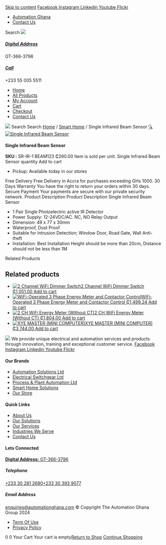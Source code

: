 [Skip to content](https://store.automationghana.com/product/single-infrared-beam-sensor/#content)
[ Facebook ](https://www.facebook.com/automationgh/) [ Instagram ](https://www.instagram.com/automationgh/) [ Linkedin ](https://www.linkedin.com/company/the-automation-ghana-limited/) [ Youtube ](https://www.youtube.com/channel/UCurrRDUSm5oIW39VXjn1u0w) [ Flickr ](https://www.flickr.com/photos/181794037@N07/)
  * [ Automation Ghana ](https://automationghana.com)
  * [ Contact Us ](https://store.automationghana.com/contact/)


Search
[ ![](https://store.automationghana.com/wp-content/uploads/2024/04/Website-TAGG-Logo-BLUE.png) ](https://store.automationghana.com/)
[ ](https://maps.app.goo.gl/m4xeaagWCNbLk4jM6)
#####  [ Digital Address ](https://maps.app.goo.gl/m4xeaagWCNbLk4jM6)
GT-366-3796 
[ ](tel:+233550055511)
#####  [ Call ](tel:+233550055511)
+233 55 005 5511 
  * [Home](https://store.automationghana.com/)
  * [All Products](https://store.automationghana.com/shop/)
  * [My Account](https://store.automationghana.com/my-account/)
  * [Cart](https://store.automationghana.com/cart/)
  * [Checkout](https://store.automationghana.com/checkout/)
  * [Contact Us](https://store.automationghana.com/contact/)


[![](https://store.automationghana.com/wp-content/uploads/2024/04/AutomationGhana_logo_white.png)](https://store.automationghana.com)
Search
Search
[Home](https://store.automationghana.com) / [Smart Home](https://store.automationghana.com/product-category/smart-home/) / Single Infrared Beam Sensor
[🔍](https://store.automationghana.com/product/single-infrared-beam-sensor/)
[![Single Infrared Beam Sensor](https://store.automationghana.com/wp-content/uploads/2021/10/Single-Infrared-Beam-Sensor.jpg)](https://store.automationghana.com/wp-content/uploads/2021/10/Single-Infrared-Beam-Sensor.jpg)
####  Single Infrared Beam Sensor 
**SKU :** SR-IR-1 BEAM123 
₵260.00
Item is sold per unit.
Single Infrared Beam Sensor quantity
Add to cart
  * Pickup: Available today in our stores


Free Delivery 
Free Delivery in Accra for purchases exceeding GHs 1000. 
30 Days Warranty 
You have the right to return your orders within 30 days. 
Secure Payment 
Your payments are secure with our private security network. 
Product Description
Product Description
Single Infrared Beam Sensor 
  * 1 Pair Single Photoelectric active IR Detector
  * Power Supply: 12-24VDC/AC. NC, NO Relay Output
  * Dimension: 49 x 77 x 30mm
  * Waterproof, Dust Proof
  * Suitable for Intrusion Detection; Window Door, Road Gate, Wall Anti-theft
  * Installation: Best Installation Height should be more than 20cm, Distance should not be less than 1M


Related Products 
## Related products
  * [![2 Channel WiFi Dimmer Switch](https://store.automationghana.com/wp-content/uploads/2021/10/image.thumb_.png.53d2d5bf0ada5ff3649de0faf116a756-300x300.png)2 Channel WiFi Dimmer Switch ₵1,051.00 ](https://store.automationghana.com/product/2-channel-wifi-dimmer-switch/)
[Add to cart](https://store.automationghana.com/product/single-infrared-beam-sensor/?add-to-cart=3571)
  * [![WiFi-Operated 3 Phase Energy Meter and Contactor Control](https://store.automationghana.com/wp-content/uploads/2021/03/shelly-3em-300x300.jpeg)WiFi-Operated 3 Phase Energy Meter and Contactor Control ₵1,499.24 ](https://store.automationghana.com/product/wifi-operated-3-phase-energy-meter-and-contactor-control/)
[Add to cart](https://store.automationghana.com/product/single-infrared-beam-sensor/?add-to-cart=3304)
  * [![2 CH WiFi Energy Meter \(Without CT\)](https://store.automationghana.com/wp-content/uploads/2021/03/1717575443517ntg603-300x300.jpg)2 CH WiFi Energy Meter (Without CT) ₵1,804.00 ](https://store.automationghana.com/product/wifi-operated-energy-meter-and-contactor-control-c-w-1-ct/)
[Add to cart](https://store.automationghana.com/product/single-infrared-beam-sensor/?add-to-cart=3300)
  * [![XYE MASTER \(MINI COMPUTER\)](https://store.automationghana.com/wp-content/uploads/2021/03/Picture1-300x218.png)XYE MASTER (MINI COMPUTER) ₵3,744.00 ](https://store.automationghana.com/product/smarthome-hub-integration-module/)
[Add to cart](https://store.automationghana.com/product/single-infrared-beam-sensor/?add-to-cart=3276)


![](https://store.automationghana.com/wp-content/uploads/2024/04/AutomationGhana_logo_white.png)
We provide unique electrical and automation services and products through innovation, training and exceptional customer service.
[ Facebook ](https://www.facebook.com/automationgh/) [ Instagram ](https://www.instagram.com/automationgh/) [ Linkedin ](https://www.linkedin.com/company/the-automation-ghana-limited/) [ Youtube ](https://www.youtube.com/channel/UCurrRDUSm5oIW39VXjn1u0w) [ Flickr ](https://www.flickr.com/photos/181794037@N07/)
#### Our Brands
  * [ Automation Solutions Ltd ](https://store.automationghana.com/product/single-infrared-beam-sensor/)
  * [ Electrical Switchgear Ltd ](https://store.automationghana.com/product/single-infrared-beam-sensor/)
  * [ Process & Plant Automation Ltd ](https://store.automationghana.com/product/single-infrared-beam-sensor/)
  * [ Smart Home Solutions ](https://store.automationghana.com/product/single-infrared-beam-sensor/)
  * [ Our Store ](https://store.automationghana.com/product/single-infrared-beam-sensor/)


#### Quick Links
  * [ About Us ](https://store.automationghana.com/product/single-infrared-beam-sensor/)
  * [ Our Solutions ](https://store.automationghana.com/product/single-infrared-beam-sensor/)
  * [ Our Services ](https://store.automationghana.com/product/single-infrared-beam-sensor/)
  * [ Industries We Serve ](https://store.automationghana.com/product/single-infrared-beam-sensor/)
  * [ Contact Us ](https://store.automationghana.com/product/single-infrared-beam-sensor/)


#### Lets Connected
[**Digital Address:** GT-366-3796](https://maps.app.goo.gl/m4xeaagWCNbLk4jM6)
#####  Telephone 
[ +233 30 281 2680](tel:+233302812680)[+233 30 393 9077](https://store.automationghana.com/product/single-infrared-beam-sensor/+233303939077)
#####  Email Address 
enquiries@automationghana.com 
© Copyright The Automation Ghana Group 2024
  * [ Term Of Use ](https://store.automationghana.com/product/single-infrared-beam-sensor/)
  * [ Privacy Policy ](https://store.automationghana.com/product/single-infrared-beam-sensor/)


0
0
Your Cart
Your cart is empty[Return to Shop](https://store.automationghana.com/shop/)
[Continue Shopping](https://store.automationghana.com/product/single-infrared-beam-sensor/)
